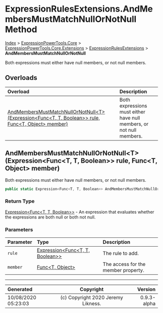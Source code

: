 ﻿# ExpressionRulesExtensions.AndMembersMustMatchNullOrNotNull Method

[Index](../index.md) > [ExpressionPowerTools.Core](ExpressionPowerTools.Core.a.md) > [ExpressionPowerTools.Core.Extensions](ExpressionPowerTools.Core.Extensions.n.md) > [ExpressionRulesExtensions](ExpressionPowerTools.Core.Extensions.ExpressionRulesExtensions.cs.md) > **AndMembersMustMatchNullOrNotNull**

Both expressions must either have null members, or not null members.

## Overloads

| Overload | Description |
| :-- | :-- |
| [AndMembersMustMatchNullOrNotNull&lt;T>(Expression&lt;Func&lt;T, T, Boolean>> rule, Func&lt;T, Object> member)](#andmembersmustmatchnullornotnulltexpressionfunct-t-boolean-rule-funct-object-member) | Both expressions must either have null members, or not null members. |
## AndMembersMustMatchNullOrNotNull&lt;T>(Expression&lt;Func&lt;T, T, Boolean>> rule, Func&lt;T, Object> member)

Both expressions must either have null members, or not null members.

```csharp
public static Expression<Func<T, T, Boolean>> AndMembersMustMatchNullOrNotNull<T>(Expression<Func<T, T, Boolean>> rule, Func<T, Object> member)
```

### Return Type

 [Expression&lt;Func&lt;T, T, Boolean>>](https://docs.microsoft.com/dotnet/api/system.linq.expressions.expression-1)  - An expression that evaluates whether the expressions are both null or both not null.

### Parameters

| Parameter | Type | Description |
| :-- | :-- | :-- |
| `rule` | [Expression&lt;Func&lt;T, T, Boolean>>](https://docs.microsoft.com/dotnet/api/system.linq.expressions.expression-1) | The rule to add. |
| `member` | [Func&lt;T, Object>](https://docs.microsoft.com/dotnet/api/system.func-2) | The access for the member property. |



---

| Generated | Copyright | Version |
| :-- | :-: | --: |
| 10/08/2020 05:23:03 | (c) Copyright 2020 Jeremy Likness. | 0.9.3-alpha |
